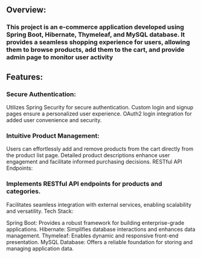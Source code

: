 <H2>Overview:</H2>
<H3>This project is an e-commerce application developed using Spring Boot, Hibernate, Thymeleaf, and MySQL database. It provides a seamless shopping experience for users, allowing them to browse products, add them to the cart, and provide admin page to monitor user activity</H3>

<h2>Features:</h2>

<h3>Secure Authentication:</h3>

Utilizes Spring Security for secure authentication.
Custom login and signup pages ensure a personalized user experience.
OAuth2 login integration for added user convenience and security.

<h3>Intuitive Product Management:</h3>

Users can effortlessly add and remove products from the cart directly from the product list page.
Detailed product descriptions enhance user engagement and facilitate informed purchasing decisions.
RESTful API Endpoints:

<h3>Implements RESTful API endpoints for products and categories.</h3>

Facilitates seamless integration with external services, enabling scalability and versatility.
Tech Stack:

Spring Boot: Provides a robust framework for building enterprise-grade applications.
Hibernate: Simplifies database interactions and enhances data management.
Thymeleaf: Enables dynamic and responsive front-end presentation.
MySQL Database: Offers a reliable foundation for storing and managing application data.
